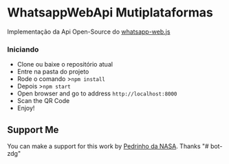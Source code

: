 # WhatsappWebApi Mutiplataformas

Implementação da Api Open-Source do <a href="https://github.com/pedroslopez/whatsapp-web.js">whatsapp-web.js</a>


### Iniciando

- Clone ou baixe o repositório atual
- Entre na pasta do projeto
- Rode o comando >`npm install`
- Depois >`npm start`
- Open browser and go to address `http://localhost:8000`
- Scan the QR Code
- Enjoy!


## Support Me

You can make a support for this work by <a href="https://zapdasgalaxias.com.br">Pedrinho da NASA</a>. Thanks
"# bot-zdg" 
